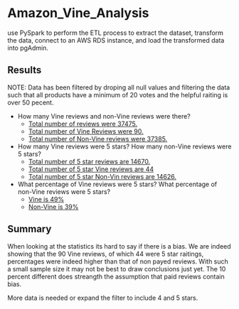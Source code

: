 # Amazon_Vine_Analysis
use PySpark to perform the ETL process to extract the dataset, transform the data, connect to an AWS RDS instance, and load the transformed data into pgAdmin. 

## Results

NOTE: Data has been filtered by droping all null values and filtering the data such that all products have a minimum of 20 votes and the helpful raiting is over 50 pecent. 

* How many Vine reviews and non-Vine reviews were there?
  * [Total number of reviews were 37475.](https://colab.research.google.com/github/StephenDini/Amazon_Vine_Analysis/blob/main/Vine_Review_Analysis.ipynb#scrollTo=zJVuSNOkvo4Q&line=1&uniqifier=1)
  * [Total number of Vine Reviews were 90.](https://colab.research.google.com/github/StephenDini/Amazon_Vine_Analysis/blob/main/Vine_Review_Analysis.ipynb#scrollTo=CQscKXPTwoEP&line=2&uniqifier=1)
  * [Total number of Non-Vine reviews were 37385.](https://colab.research.google.com/github/StephenDini/Amazon_Vine_Analysis/blob/main/Vine_Review_Analysis.ipynb#scrollTo=wDJvgG2ayLSj&line=2&uniqifier=1)
* How many Vine reviews were 5 stars? How many non-Vine reviews were 5 stars?
  * [Total number of 5 star reviews are 14670.](https://colab.research.google.com/github/StephenDini/Amazon_Vine_Analysis/blob/main/Vine_Review_Analysis.ipynb#scrollTo=XSXrLOQ3v07R&line=3&uniqifier=1)
  * [Total number of 5 star Vine reviews are 44](https://colab.research.google.com/github/StephenDini/Amazon_Vine_Analysis/blob/main/Vine_Review_Analysis.ipynb#scrollTo=7biC5s6Qxk5Z&line=3&uniqifier=1)
  * [Total number of 5 star Non-Vin reviews are 14626.](https://colab.research.google.com/github/StephenDini/Amazon_Vine_Analysis/blob/main/Vine_Review_Analysis.ipynb#scrollTo=opiPh6h8yf4Q&line=3&uniqifier=1)
* What percentage of Vine reviews were 5 stars? What percentage of non-Vine reviews were 5 stars? 
  * [Vine is 49%](https://colab.research.google.com/github/StephenDini/Amazon_Vine_Analysis/blob/main/Vine_Review_Analysis.ipynb#scrollTo=V3ZXcimax4Dj&line=2&uniqifier=1)
  * [Non-Vine is 39%](https://colab.research.google.com/github/StephenDini/Amazon_Vine_Analysis/blob/main/Vine_Review_Analysis.ipynb#scrollTo=kLGi0Stgyk51&line=3&uniqifier=1)
  
## Summary

When looking at the statistics its hard to say if there is a bias. We are indeed showing that the 90 Vine reviews, of which 44 were 5 star raitings, percentages were indeed higher than that of non payed reviews. With such a small sample size it may not be best to draw conclusions just yet. The 10 percent different does streangth the assumption that paid reviews contain bias.

More data is needed or expand the filter to include 4 and 5 stars. 
